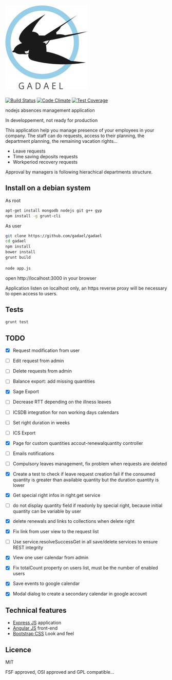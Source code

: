 # ![Gadael](public/images/logoText256.png)

[![Build Status](https://travis-ci.org/gadael/gadael.svg)](https://travis-ci.org/gadael/gadael)
[![Code Climate](https://codeclimate.com/github/gadael/gadael/badges/gpa.svg)](https://codeclimate.com/github/gadael/gadael)
[![Test Coverage](https://codeclimate.com/github/gadael/gadael/badges/coverage.svg)](https://codeclimate.com/github/gadael/gadael/coverage)

nodejs absences management application

In developpement, not ready for production




This application help you manage presence of your employees in your company. The staff can do requests, access to their planning, the department planning, the remaining vacation rights...

* Leave requests
* Time saving deposits requests
* Workperiod recovery requests

Approval by managers is following hierachical departments structure.


## Install on a debian system

As root

```bash
apt-get install mongodb nodejs git g++ gyp
npm install -g grunt-cli
```

As user

```bash
git clone https://github.com/gadael/gadael
cd gadael
npm install
bower install
grunt build

node app.js
```

open http://localhost:3000 in your browser

Application listen on localhost only, an https reverse proxy will be necessary to open access to users.


## Tests

```bash
grunt test
```

## TODO

- [x] Request modification from user
- [ ] Edit request from admin
- [ ] Delete requests from admin
- [ ] Balance export: add missing quantities
- [x] Sage Export
- [ ] Decrease RTT depending on the illness leaves
- [ ] ICSDB integration for non working days calendars
- [ ] Set right duration in weeks
- [ ] ICS Export
- [x] Page for custom quantities accout-renewalquantity controller
- [ ] Emails notifications
- [ ] Compulsory leaves management, fix problem when requests are deleted
- [x] Create a test to check if leave request creation fail if the consumed quantity is greater than available quantity but the duration quantity is lower
- [x] Get special right infos in right.get service
- [ ] do not display quantity field if readonly by special right, because initial quantity can be variable by user
- [x] delete renewals and links to collections when delete right
- [x] Fix link from user view to the request list
- [ ] Use service.resolveSuccessGet in all save/delete services to ensure REST integrity
- [x] View one user calendar from admin
- [x] Fix totalCount property on users list, must be the number of enabled users
- [x] Save events to google calendar
- [x] Modal dialog to create a secondary calendar in google account


## Technical features

* [Express JS](http://expressjs.com/) application
* [Angular JS](https://angularjs.org/) front-end
* [Bootstrap CSS](http://getbootstrap.com/) Look and feel



## Licence

MIT

FSF approved, OSI approved and GPL compatible...
